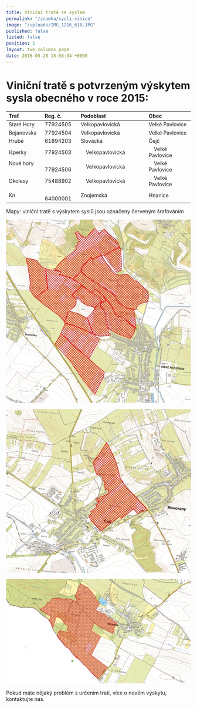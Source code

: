 ```yaml
---
title: Viniční tratě se syslem
permalink: "/znamka/sysli-vinice"
image: "/uploads/IMG_1216_610.JPG"
published: false
listed: false
position: 1
layout: two_columns_page
date: 2016-05-28 15:58:34 +0000
---
```

# Viniční tratě s potvrzeným výskytem sysla obecného v roce 2015:

| Trať       | Reg. č.  | Podoblast       | Obec            |
|:-----------|:---------|:----------------|:----------------|
| Staré Hory | 77924505 | Velkopavlovická | Velké Pavlovice |
| Bojanovska | 77924504 | Velkopavlovická | Velké Pavlovice |
| Hrubé      | 61894203 | Slovácká        | Čejč            |
| Išperky    | 77924503 | Velkopavlovická | Velké Pavlovice |
| Nové hory  | 77924506 | Velkopavlovická | Velké Pavlovice |
| Okolesy    | 75488902 | Velkopavlovická | Velké Pavlovice |
| Kn         | 64000001 | Znojemská       | Hnanice         |

Mapy: viniční tratě s výskytem syslů jsou označeny červeným šrafováním

![](/uploads/VT_Velke_Pavlovice_610.jpg)

![](/uploads/VT_cejc_610.jpg)

![](/uploads/VT_Hnanice_610.jpg)

Pokud máte nějaký problém s určením trati, více o novém výskytu,
kontaktujte nás.
